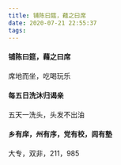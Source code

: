 ```yaml
---
title: 铺陈曰筵，藉之曰席
date: 2020-07-21 22:55:37
tags:
---
```


#### 铺陈曰筵，藉之曰席

席地而坐，吃喝玩乐


#### 每五日洗沐归谒亲

五天一洗头，头发不出油

#### 乡有庠，州有序，党有校，闾有塾

大专，双非，211，985
